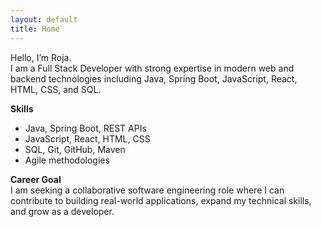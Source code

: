 ```yaml
---
layout: default
title: Home
---
```


<link rel="stylesheet" href="/assets/style.css">


Hello, I’m Roja.  
I am a Full Stack Developer with strong expertise in modern web and backend technologies including Java, Spring Boot, JavaScript, React, HTML, CSS, and SQL.

**Skills**
- Java, Spring Boot, REST APIs
- JavaScript, React, HTML, CSS
- SQL, Git, GitHub, Maven
- Agile methodologies

**Career Goal**  
I am seeking a collaborative software engineering role where I can contribute to building real-world applications, expand my technical skills, and grow as a developer.
